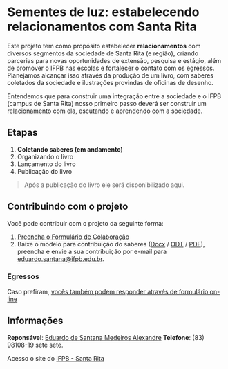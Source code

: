 # Sementes de luz: estabelecendo relacionamentos com Santa Rita

Este projeto tem como propósito estabelecer **relacionamentos** com diversos segmentos da sociedade de Santa Rita (e região), criando parcerias para novas oportunidades de extensão, pesquisa e estágio, além de promover o IFPB nas escolas e fortalecer o contato com os egressos. Planejamos alcançar isso através da produção de um livro, com saberes coletados da sociedade e ilustrações provindas de oficinas de desenho.

Entendemos que para construir uma integração entre a sociedade e o IFPB (campus de Santa Rita) nosso primeiro passo deverá ser construir um relacionamento com ela, escutando e aprendendo com a sociedade.

## Etapas

1. **Coletando saberes (em andamento)**
2. Organizando o livro
3. Lançamento do livro
4. Publicação do livro

> Após a publicação do livro ele será disponibilizado aqui.

## Contribuindo com o projeto

Você pode contribuir com o projeto da seguinte forma:

1. [Preencha o Formulário de Colaboração](https://forms.gle/WPJnTrnum7uRZZk4A)
2. Baixe o modelo para contribuição do saberes ([Docx](https://github.com/ifpb-sr/extensao-projeto-sementes-de-luz/raw/master/contribuicao-de-saberes.docx) / [ODT](https://github.com/ifpb-sr/extensao-projeto-sementes-de-luz/raw/master/contribuicao-de-saberes.odt) / [PDF](https://github.com/ifpb-sr/extensao-projeto-sementes-de-luz/raw/master/contribuicao-de-saberes.pdf)), preencha e envie a sua contribuição por e-mail para [eduardo.santana@ifpb.edu.br](mailto:eduardo.santana@ifpb.edu.br).

### Egressos

Caso prefiram, [vocês também podem responder através de formulário on-line](https://forms.gle/gYWTp593ABWxy1ts6)

## Informações

**Reponsável**: [Eduardo de Santana Medeiros Alexandre](mailto:eduardo.santana@ifpb.edu.br)
**Telefone**: (83) 98108-19 sete sete.

Acesso o site do [IFPB - Santa Rita](https://www.ifpb.edu.br/santarita)
